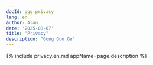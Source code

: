 ```yaml
---
docId: ggg-privacy
lang: en
author: Alan
date: '2025-08-07'
title: "Privacy"
description: "Gong Guo Ge"
---
```


{% include privacy.en.md appName=page.description %}